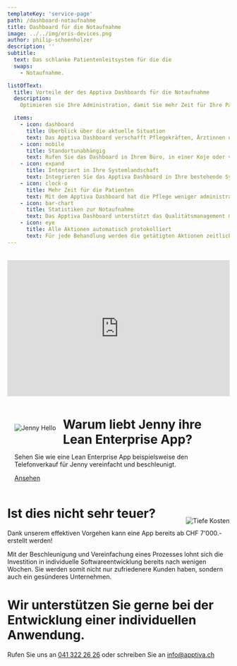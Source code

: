 ```yaml
---
templateKey: 'service-page'
path: /dashboard-notaufnahme
title: Dashboard für die Notaufnahme
image: ../../img/eris-devices.png
author: philip-schoenholzer
description: ''
subtitle: 
  text: Das schlanke Patientenleitsystem für die die
  swaps: 
    - Notaufnahme.

listOfText:
  title: Vorteile der des Apptiva Dashboards für die Notaufnahme
  description: 
    Optimieren sie Ihre Administration, damit Sie mehr Zeit für Ihre Patienten haben.

  items:
    - icon: dashboard
      title: Überblick über die aktuelle Situation
      text: Das Apptiva Dashboard verschafft Pflegekräften, Ärztinnen und Ärzten der Notaufnahme einen Überblick zur aktuellen Situation. Sehen Sie alle relevanten Informationen auf einen Blick.
    - icon: mobile
      title: Standort­unabhängig
      text: Rufen Sie das Dashboard in Ihrem Büro, in einer Koje oder von zu Hause auf. Das Apptiva Dashboard passt sich optimal an das von Ihnen verwendete Gerät an, egal ob Desktop-PC, Tablet oder Smartphone.
    - icon: expand
      title: Integriert in Ihre System­landschaft
      text: Integrieren Sie das Apptiva Dashboard in Ihre bestehende Systemlandschaft um gleiche Daten nur einmal erfassen zu müssen und diese sofort verfügbar zu haben.
    - icon: clock-o
      title: Mehr Zeit für die Patienten
      text: Mit dem Apptiva Dashboard hat die Pflege weniger administrative Arbeit. Die notwendigen Informationen werden vorgelagert erfasst und mit wenigen Klicks aktualisiert. Die spätere Aufarbeitung der Daten entfällt.
    - icon: bar-chart
      title: Statistiken zur Notaufnahme
      text: Das Apptiva Dashboard unterstützt das Qualitäts­management mit Informationen zum Durchfluss sowie zur Prozess- und Betreuungsqualität.
    - icon: eye
      title: Alle Aktionen automatisch protokolliert
      text: Für jede Behandlung werden die getätigten Aktionen zeitlich genau protokolliert. So kann jede Behandlung innert Sekunden über die Suche aufgerufen und der zeitliche Ablauf nachvollzogen werden
---
```


<div style="position: relative;	margin: 2rem 0; padding-bottom: 56.25%; padding-top: 25px; height: 0;">
  <iframe style="position: absolute; top: 0;	left: 0; width: 100%;	height: 100%;" src="https://www.youtube.com/embed/CIFltWCHlz0?feature=oembed&amp;wmode=transparent" allowfullscreen="" id="fitvid487652" frameborder="0"></iframe>
</div>
<div class="full-width dark-section" style="overflow: auto;">
<div class="container">
<img style="float: left; max-width: 20rem; margin: 1rem; " src="https://apptiva.ch/wp-content/uploads/2015/07/Showcase_Jenny_Hello-1024x654.png" alt="Jenny Hello" />
<div style="margin: 1rem">
<h1 style="margin: 0;">Warum liebt Jenny ihre Lean Enterprise App?</h1>
<p> 
Sehen Sie wie eine Lean Enterprise App beispielsweise den Telefonverkauf für Jenny vereinfacht und beschleunigt.
</p>
<a href="telefonverkauf-showcase">Ansehen</a>
</div>
</div>
</div>

<img style="float: right; max-width: 14rem; margin-top: 4rem; " src="https://apptiva.ch/wp-content/uploads/2016/03/Sparschwein.svg" alt="Tiefe Kosten" />

# Ist dies nicht sehr teuer?

Dank unserem effektiven Vorgehen kann eine App bereits ab CHF 7'000.- erstellt werden!

Mit der Beschleunigung und Vereinfachung eines Prozesses lohnt sich die Investition in individuelle Softwareentwicklung bereits nach wenigen Wochen. Sie werden somit nicht nur zufriedenere Kunden haben, sondern auch ein gesünderes Unternehmen.

# Wir unterstützen Sie gerne bei der Entwicklung einer individuellen Anwendung.

Rufen Sie uns an <a href="tel:+41413222626">041 322 26 26</a> oder schreiben Sie an <a href="mailto:info@apptiva.ch">info@­apptiva.ch</a>
